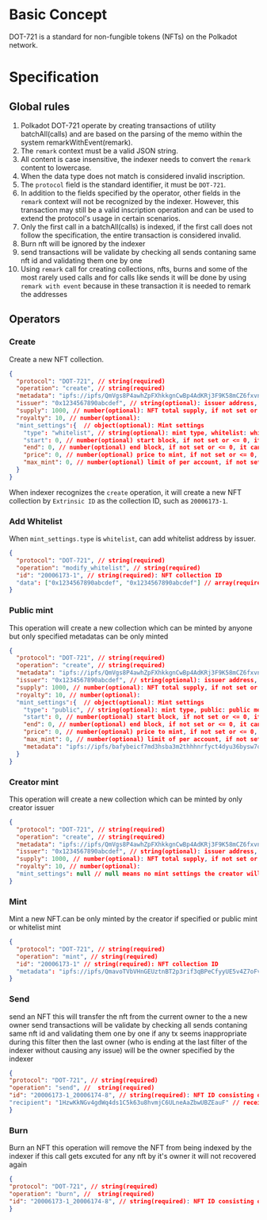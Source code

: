 # Basic Concept

DOT-721 is a standard for non-fungible tokens (NFTs) on the Polkadot network. 

# Specification

## Global rules

1. Polkadot DOT-721 operate by creating transactions of utility batchAll(calls) and are based on the parsing of the memo within the system remarkWithEvent(remark).
2. The `remark` context must be a valid JSON string.
3. All content is case insensitive, the indexer needs to convert the `remark` content to lowercase.
4. When the data type does not match is considered invalid inscription.
5. The `protocol` field is the standard identifier, it must be `DOT-721`.
6. In addition to the fields specified by the operator, other fields in the `remark` context will not be recognized by the indexer. However, this transaction may still be a valid inscription operation and can be used to extend the protocol's usage in certain scenarios.
7. Only the first call in a batchAll(calls) is indexed, if the first call does not follow the specification, the entire transaction is considered invalid.
8. Burn nft will be ignored by the indexer
9. send transactions will be validate by checking all sends contaning same nft id and validating them one by one
10. Using `remark` call for creating collections, nfts, burns and some of the most rarely used calls and for calls like sends it will be done by using `remark with event` because in these transaction it is needed to remark the addresses

## Operators

### Create

Create a new NFT collection.

```json
{
  "protocol": "DOT-721", // string(required)
  "operation": "create", // string(required)
  "metadata": "ipfs://ipfs/QmVgs8P4awhZpFXhkkgnCwBp4AdKRj3F9K58mCZ6fxvn3j", // string(required): metadata URI, JSON text, it can be IPFS URI or HTTP(s) URL collection logo profile
  "issuer": "0x1234567890abcdef", // string(optional): issuer address, if not set, it is the same as the sender, the account format need follow the SS58 format standard and use the address prefix(0) of the Polkadot network
  "supply": 1000, // number(optional): NFT total supply, if not set or <= 0, it can be minted without limit
  "royalty": 10, // number(optional): 
  "mint_settings":{  // object(optional): Mint settings
    "type": "whitelist", // string(optional): mint type, whitelist: whitelist mode
    "start": 0, // number(optional) start block, if not set or <= 0, it can be minted immediately
    "end": 0, // number(optional) end block, if not set or <= 0, it can be minted forever
    "price": 0, // number(optional) price to mint, if not set or <= 0, it can be minted for free
    "max_mint": 0, // number(optional) limit of per account, if not set or <= 0, it can be minted without limit
  }
}
```

When indexer recognizes the `create` operation, it will create a new NFT collection by `Extrinsic ID` as the collection ID, such as `20006173-1`.

### Add Whitelist

When `mint_settings.type` is `whitelist`, can add whitelist address by issuer.

```json
{
  "protocol": "DOT-721", // string(required)
  "operation": "modify_whitelist", // string(required)
  "id": "20006173-1", // string(required): NFT collection ID
  "data": ["0x1234567890abcdef", "0x1234567890abcdef"] // array(required): whitelist address
}
```
### Public mint
This operation will create a new collection which can be minted by anyone but only specified metadatas can be only minted

```json
{
  "protocol": "DOT-721", // string(required)
  "operation": "create", // string(required)
  "metadata": "ipfs://ipfs/QmVgs8P4awhZpFXhkkgnCwBp4AdKRj3F9K58mCZ6fxvn3j", // string(required): metadata URI, JSON text, it can be IPFS URI or HTTP(s) URL collection logo profile
  "issuer": "0x1234567890abcdef", // string(optional): issuer address, if not set, it is the same as the sender, the account format need follow the SS58 format standard and use the address prefix(0) of the Polkadot network
  "supply": 1000, // number(optional): NFT total supply, if not set or <= 0, it can be minted without limit
  "royalty": 10, // number(optional): 
  "mint_settings":{  // object(optional): Mint settings
    "type": "public", // string(optional): mint type, public: public mode anyone can mint the nft from collection
    "start": 0, // number(optional) start block, if not set or <= 0, it can be minted immediately
    "end": 0, // number(optional) end block, if not set or <= 0, it can be minted forever
    "price": 0, // number(optional) price to mint, if not set or <= 0, it can be minted for free
    "max_mint": 0, // number(optional) limit of per account, if not set or <= 0, it can be minted without limit
    "metadata": "ipfs://ipfs/bafybeicf7md3hsba3m2thhhnrfyct4dyu36bysw7ol7lw5agopf5vbxeqe" this a example json list which contains metadata for every nft specified this allows creator to restrict minter from minting spam nft with unknown metadata if someone mints any nft with two same ipfs urls metadata then the first one minted will be indexed with the help checking their timestamps and the other one will be spam nft
  }
}
```
### Creator mint
This operation will create a new collection which can be minted by only creator issuer

```json
{
  "protocol": "DOT-721", // string(required)
  "operation": "create", // string(required)
  "metadata": "ipfs://ipfs/QmVgs8P4awhZpFXhkkgnCwBp4AdKRj3F9K58mCZ6fxvn3j", // string(required): metadata URI, JSON text, it can be IPFS URI or HTTP(s) URL collection logo profile
  "issuer": "0x1234567890abcdef", // string(optional): issuer address, if not set, it is the same as the sender, the account format need follow the SS58 format standard and use the address prefix(0) of the Polkadot network
  "supply": 1000, // number(optional): NFT total supply, if not set or <= 0, it can be minted without limit
  "royalty": 10, // number(optional): 
  "mint_settings": null // null means no mint settings the creator will use the marketplace to create nft and sell them
}
```

### Mint

Mint a new NFT.can be only minted by the creator if specified or public mint or whitelist mint

```json
{
  "protocol": "DOT-721", // string(required)
  "operation": "mint", // string(required)
  "id": "20006173-1" // string(required): NFT collection ID
  "metadata": "ipfs://ipfs/QmavoTVbVHnGEUztnBT2p3rif3qBPeCfyyUE5v4Z7oFvs4" // ipfs url for the nft content
}
```

### Send
send an NFT this will transfer the nft from the current owner to the a new owner send transactions will be validate by checking all sends contaning same nft id and validating them one by one if any tx seems inappropriate during this filter then the last owner (who is ending at the last filter of the indexer without causing any issue) will be the owner specified by the indexer
``` JSON
{
"protocol": "DOT-721", // string(required)
"operation": "send", //  string(required)
"id": "20006173-1_20006174-8", // string(required): NFT ID consisting of collection id 20006173 followed by nft extrinsic id in which nft minted 20006174-8 seprated by _
"recipient": "1HzwKkNGv4gdWq4ds1C5k63u8hvmjC6ULneAaZbwUBZEauF" // receiver address must be chain specified if you send to a wrong address who doesn't have existential balance or a wrong address then nft will be burned for ever or transaction will fail or may be recoreded but not fully received in case of nft sent to right chain address but without considering existential balance then it can be received once the receiver makes the account alive never send nft without a keep alive check in marketplace or without verifying the chain destination address
}

```
### Burn
Burn an NFT this operation will remove the NFT from being indexed by the indexer if this call gets excuted for any nft by it's owner it will not recovered again
```JSON
{
"protocol": "DOT-721", // string(required)
"operation": "burn", //  string(required)
"id": "20006173-1_20006174-8", // string(required): NFT ID consisting of collection id 20006173 followed by nft extrinsic id in which nft minted 20006174-8 seprated by _
}
```
